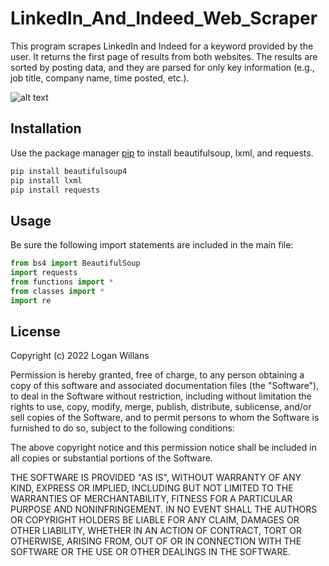 # LinkedIn_And_Indeed_Web_Scraper

This program scrapes LinkedIn and Indeed for a keyword provided by the user. It returns the first page of results from both websites. The results are sorted by posting data, and they are parsed for only key information (e.g., job title, company name, time posted, etc.).

![alt text](https://cdn.pixabay.com/photo/2014/08/12/23/23/keyboard-417090_960_720.jpg)

## Installation

Use the package manager [pip](https://pip.pypa.io/en/stable/) to install beautifulsoup, lxml, and requests.

```bash
pip install beautifulsoup4
pip install lxml
pip install requests
```

## Usage
Be sure the following import statements are included in the main file:

```python
from bs4 import BeautifulSoup
import requests
from functions import *
from classes import *
import re
```

## License
Copyright (c) 2022 Logan Willans

Permission is hereby granted, free of charge, to any person obtaining a copy
of this software and associated documentation files (the "Software"), to deal
in the Software without restriction, including without limitation the rights
to use, copy, modify, merge, publish, distribute, sublicense, and/or sell
copies of the Software, and to permit persons to whom the Software is
furnished to do so, subject to the following conditions:

The above copyright notice and this permission notice shall be included in all
copies or substantial portions of the Software.

THE SOFTWARE IS PROVIDED "AS IS", WITHOUT WARRANTY OF ANY KIND, EXPRESS OR
IMPLIED, INCLUDING BUT NOT LIMITED TO THE WARRANTIES OF MERCHANTABILITY,
FITNESS FOR A PARTICULAR PURPOSE AND NONINFRINGEMENT. IN NO EVENT SHALL THE
AUTHORS OR COPYRIGHT HOLDERS BE LIABLE FOR ANY CLAIM, DAMAGES OR OTHER
LIABILITY, WHETHER IN AN ACTION OF CONTRACT, TORT OR OTHERWISE, ARISING FROM,
OUT OF OR IN CONNECTION WITH THE SOFTWARE OR THE USE OR OTHER DEALINGS IN THE
SOFTWARE.
